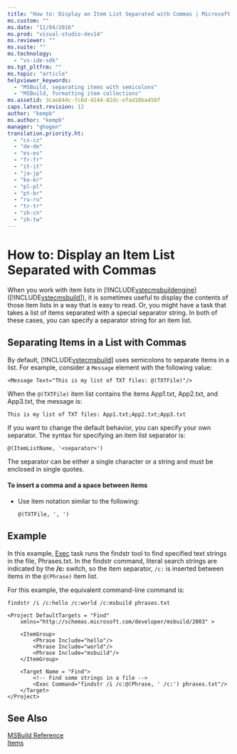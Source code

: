```yaml
---
title: "How to: Display an Item List Separated with Commas | Microsoft Docs"
ms.custom: ""
ms.date: "11/04/2016"
ms.prod: "visual-studio-dev14"
ms.reviewer: ""
ms.suite: ""
ms.technology: 
  - "vs-ide-sdk"
ms.tgt_pltfrm: ""
ms.topic: "article"
helpviewer_keywords: 
  - "MSBuild, separating items with semicolons"
  - "MSBuild, formatting item collections"
ms.assetid: 3cae844c-7c6d-4144-82dc-efad10ba458f
caps.latest.revision: 12
author: "kempb"
ms.author: "kempb"
manager: "ghogen"
translation.priority.ht: 
  - "cs-cz"
  - "de-de"
  - "es-es"
  - "fr-fr"
  - "it-it"
  - "ja-jp"
  - "ko-kr"
  - "pl-pl"
  - "pt-br"
  - "ru-ru"
  - "tr-tr"
  - "zh-cn"
  - "zh-tw"
---
```

# How to: Display an Item List Separated with Commas
When you work with item lists in [!INCLUDE[vstecmsbuildengine](../msbuild/includes/vstecmsbuildengine_md.md)] ([!INCLUDE[vstecmsbuild](../extensibility/internals/includes/vstecmsbuild_md.md)]), it is sometimes useful to display the contents of those item lists in a way that is easy to read. Or, you might have a task that takes a list of items separated with a special separator string. In both of these cases, you can specify a separator string for an item list.  
  
## Separating Items in a List with Commas  
 By default, [!INCLUDE[vstecmsbuild](../extensibility/internals/includes/vstecmsbuild_md.md)] uses semicolons to separate items in a list. For example, consider a `Message` element with the following value:  
  
 `<Message Text="This is my list of TXT files: @(TXTFile)"/>`  
  
 When the `@(TXTFile)` item list contains the items App1.txt, App2.txt, and App3.txt, the message is:  
  
 `This is my list of TXT files: App1.txt;App2.txt;App3.txt`  
  
 If you want to change the default behavior, you can specify your own separator. The syntax for specifying an item list separator is:  
  
 `@(ItemListName, '<separator>')`  
  
 The separator can be either a single character or a string and must be enclosed in single quotes.  
  
#### To insert a comma and a space between items  
  
-   Use item notation similar to the following:  
  
     `@(TXTFile, ', ')`  
  
## Example  
 In this example, [Exec](../msbuild/exec-task.md) task runs the findstr tool to find specified text strings in the file, Phrases.txt. In the findstr command, literal search strings are indicated by the **/c:** switch, so the item separator, `/c:` is inserted between items in the `@(Phrase)` item list.  
  
 For this example, the equivalent command-line command is:  
  
 `findstr /i /c:hello /c:world /c:msbuild phrases.txt`  
  
```  
<Project DefaultTargets = "Find"  
    xmlns="http://schemas.microsoft.com/developer/msbuild/2003" >  
  
    <ItemGroup>  
        <Phrase Include="hello"/>  
        <Phrase Include="world"/>  
        <Phrase Include="msbuild"/>  
    </ItemGroup>  
  
    <Target Name = "Find">  
        <!-- Find some strings in a file -->  
        <Exec Command="findstr /i /c:@(Phrase, ' /c:') phrases.txt"/>  
    </Target>  
</Project>  
```  
  
## See Also  
 [MSBuild Reference](../msbuild/msbuild-reference.md)   
 [Items](../msbuild/msbuild-items.md)